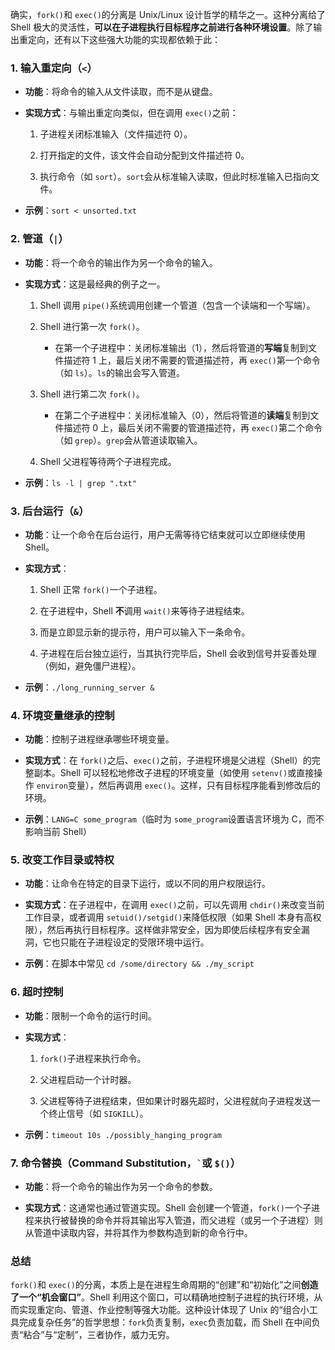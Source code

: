 确实，`fork()`和 `exec()`的分离是 Unix/Linux 设计哲学的精华之一。这种分离给了 Shell 极大的灵活性，**可以在子进程执行目标程序之前进行各种环境设置**。除了输出重定向，还有以下这些强大功能的实现都依赖于此：

### 1. 输入重定向（`<`）

- ​**功能**​：将命令的输入从文件读取，而不是从键盘。
    
- ​**实现方式**​：与输出重定向类似，但在调用 `exec()`之前：
    
    1. 子进程关闭标准输入（文件描述符 0）。
        
    2. 打开指定的文件，该文件会自动分配到文件描述符 0。
        
    3. 执行命令（如 `sort`）。`sort`会从标准输入读取，但此时标准输入已指向文件。
        
    
- ​**示例**​：`sort < unsorted.txt`
    

### 2. 管道（`|`）

- ​**功能**​：将一个命令的输出作为另一个命令的输入。
    
- ​**实现方式**​：这是最经典的例子之一。
    
    1. Shell 调用 `pipe()`系统调用创建一个管道（包含一个读端和一个写端）。
        
    2. Shell 进行第一次 `fork()`。
        
        - 在第一个子进程中：关闭标准输出（1），然后将管道的**写端**复制到文件描述符 1 上，最后关闭不需要的管道描述符，再 `exec()`第一个命令（如 `ls`）。`ls`的输出会写入管道。
            
        
    3. Shell 进行第二次 `fork()`。
        
        - 在第二个子进程中：关闭标准输入（0），然后将管道的**读端**复制到文件描述符 0 上，最后关闭不需要的管道描述符，再 `exec()`第二个命令（如 `grep`）。`grep`会从管道读取输入。
            
        
    4. Shell 父进程等待两个子进程完成。
        
    
- ​**示例**​：`ls -l | grep ".txt"`
    

### 3. 后台运行（`&`）

- ​**功能**​：让一个命令在后台运行，用户无需等待它结束就可以立即继续使用 Shell。
    
- ​**实现方式**​：
    
    1. Shell 正常 `fork()`一个子进程。
        
    2. 在子进程中，Shell ​**不**调用 `wait()`来等待子进程结束。
        
    3. 而是立即显示新的提示符，用户可以输入下一条命令。
        
    4. 子进程在后台独立运行，当其执行完毕后，Shell 会收到信号并妥善处理（例如，避免僵尸进程）。
        
    
- ​**示例**​：`./long_running_server &`
    

### 4. 环境变量继承的控制

- ​**功能**​：控制子进程继承哪些环境变量。
    
- ​**实现方式**​：在 `fork()`之后、`exec()`之前，子进程环境是父进程（Shell）的完整副本。Shell 可以轻松地修改子进程的环境变量（如使用 `setenv()`或直接操作 `environ`变量），然后再调用 `exec()`。这样，只有目标程序能看到修改后的环境。
    
- ​**示例**​：`LANG=C some_program`（临时为 `some_program`设置语言环境为 C，而不影响当前 Shell）
    

### 5. 改变工作目录或特权

- ​**功能**​：让命令在特定的目录下运行，或以不同的用户权限运行。
    
- ​**实现方式**​：在子进程中，在调用 `exec()`之前，可以先调用 `chdir()`来改变当前工作目录，或者调用 `setuid()/setgid()`来降低权限（如果 Shell 本身有高权限），然后再执行目标程序。这样做非常安全，因为即使后续程序有安全漏洞，它也只能在子进程设定的受限环境中运行。
    
- ​**示例**​：在脚本中常见 `cd /some/directory && ./my_script`
    

### 6. 超时控制

- ​**功能**​：限制一个命令的运行时间。
    
- ​**实现方式**​：
    
    1. `fork()`子进程来执行命令。
        
    2. 父进程启动一个计时器。
        
    3. 父进程等待子进程结束，但如果计时器先超时，父进程就向子进程发送一个终止信号（如 `SIGKILL`）。
        
    
- ​**示例**​：`timeout 10s ./possibly_hanging_program`
    

### 7. 命令替换（Command Substitution，`` ` ``或 `$()`）

- ​**功能**​：将一个命令的输出作为另一个命令的参数。
    
- ​**实现方式**​：这通常也通过管道实现。Shell 会创建一个管道，`fork()`一个子进程来执行被替换的命令并将其输出写入管道，而父进程（或另一个子进程）则从管道中读取内容，并将其作为参数构造到新的命令行中。
    

### 总结

`fork()`和 `exec()`的分离，本质上是在进程生命周期的“创建”和“初始化”之间**创造了一个“机会窗口”​**。Shell 利用这个窗口，可以精确地控制子进程的执行环境，从而实现重定向、管道、作业控制等强大功能。这种设计体现了 Unix 的“组合小工具完成复杂任务”的哲学思想：`fork`负责复制，`exec`负责加载，而 Shell 在中间负责“粘合”与“定制”，三者协作，威力无穷。